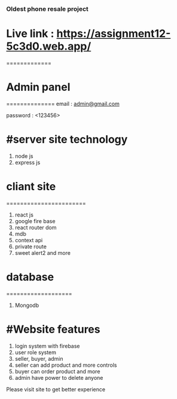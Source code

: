 ### Oldest phone resale project

# Live link : https://assignment12-5c3d0.web.app/
=============
# Admin panel 
==============
email : <admin@gmail.com>

password : <123456>

#server site technology
========================
1. node js
2. express js

# cliant site
=======================
1. react js
2. google fire base
3. react router dom
3. mdb 
4. context api
5. private route
6. sweet alert2 and more

# database
===================
1. Mongodb

#Website features
===================
1. login system with firebase
2. user role system
3. seller, buyer, admin
4. seller can add product and more controls
5. buyer can order product and more
6. admin have power to delete anyone

Please visit site to get better experience
